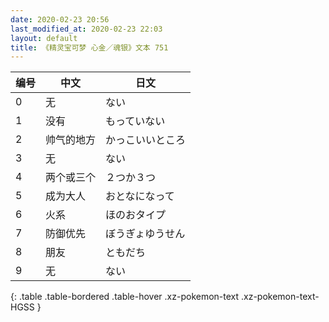 ```yaml
---
date: 2020-02-23 20:56
last_modified_at: 2020-02-23 22:03
layout: default
title: 《精灵宝可梦 心金／魂银》文本 751
---
```

| 编号 | 中文 | 日文 |
| ---- | ---- | ---- |
| 0 | 无 | ない |
| 1 | 没有 | もっていない |
| 2 | 帅气的地方 | かっこいいところ |
| 3 | 无 | ない |
| 4 | 两个或三个 | ２つか３つ |
| 5 | 成为大人 | おとなになって |
| 6 | 火系 | ほのおタイプ |
| 7 | 防御优先 | ぼうぎょゆうせん |
| 8 | 朋友 | ともだち |
| 9 | 无 | ない |
{: .table .table-bordered .table-hover .xz-pokemon-text .xz-pokemon-text-HGSS }